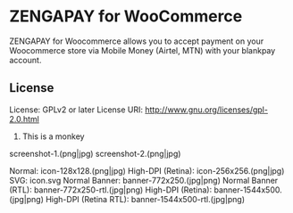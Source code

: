 # ZENGAPAY for WooCommerce 

ZENGAPAY for Woocommerce allows you to accept payment on your Woocommerce store via Mobile Money (Airtel, MTN) with your blankpay account.

## License
License: GPLv2 or later
License URI: http://www.gnu.org/licenses/gpl-2.0.html


1. This is a monkey

screenshot-1.(png|jpg)
screenshot-2.(png|jpg)

Normal: icon-128x128.(png|jpg)
High-DPI (Retina): icon-256x256.(png|jpg)
SVG: icon.svg
Normal Banner: banner-772x250.(jpg|png)
Normal Banner (RTL): banner-772x250-rtl.(jpg|png)
High-DPI (Retina): banner-1544x500.(jpg|png)
High-DPI (Retina RTL): banner-1544x500-rtl.(jpg|png)
